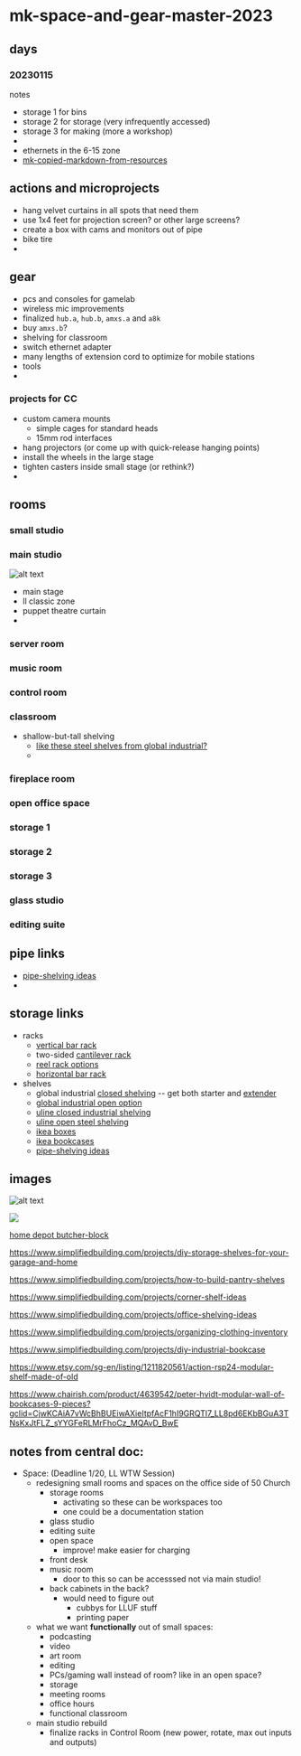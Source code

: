 # mk-space-and-gear-master-2023

## days

### 20230115

notes

- storage 1 for bins
- storage 2 for storage (very infrequently accessed)
- storage 3 for making (more a workshop)
- 
- ethernets in the 6-15 zone
- [mk-copied-markdown-from-resources](/AJVSh8tfQ96snof1a25X5g)

## actions and microprojects

- hang velvet curtains in all spots that need them
- use 1x4 feet for projection screen? or other large screens?
- create a box with cams and monitors out of pipe
- bike tire
- 

## gear

- pcs and consoles for gamelab
- wireless mic improvements
- finalized `hub.a`, `hub.b`, `amxs.a` and `a8k`
- buy `amxs.b`?
- shelving for classroom
- switch ethernet adapter
- many lengths of extension cord to optimize for mobile stations
- tools
- 


### projects for CC

- custom camera mounts
    - simple cages for standard heads
    - 15mm rod interfaces
- hang projectors (or come up with quick-release hanging points)
- install the wheels in the large stage
- tighten casters inside small stage (or rethink?)
- 

## rooms

### small studio
### main studio

![alt text](https://files.slack.com/files-pri/T0HTW3H0V-F04H6QG86TD/62067775-4145-4357-bb90-5886af755edd_1_105_c.jpeg?pub_secret=a371106952)
- main stage
- ll classic zone
- puppet theatre curtain
- 

### server room
### music room
### control room
### classroom
- shallow-but-tall shelving
    - [like these steel shelves from global industrial?](https://www.globalindustrial.com/p/open-style-steel-shelf-with-11-shelves-36-wx12-dx75-h-1)
    - 
### fireplace room
### open office space
### storage 1
### storage 2
### storage 3
### glass studio
### editing suite


## pipe links
- [pipe-shelving ideas](https://www.simplifiedbuilding.com/projects/pipe-shelves)
- 


## storage links

- racks
    - [vertical bar rack](https://www.uline.com/BL_749/Vertical-Bar-Rack)
    - two-sided [cantilever rack](https://www.uline.com/BL_156/Cantilever-Racks)
    - [reel rack options](https://www.uline.com/Grp_553/Reel-Racks)
    - [horizontal bar rack](https://www.uline.com/BL_2580/Horizontal-Bar-Racks)
- shelves
    - global industrial [closed shelving](https://www.globalindustrial.com/p/t-bolt-closed-starter-cst87-1248-8-48-inch-w-x-12-inch-d-x-87-inch-h-8-shelves-20-ga-dark-gray) -- get both starter and [extender](https://www.globalindustrial.com/p/t-bolt-closed-add-on-cat87-1236-6x-36-inch-w-x-12-inch-d-x-87-inch-h-6-shelves-18-ga-dark-gray)
    - [global industrial open option](https://www.globalindustrial.com/p/t-bolt-open-add-on-oat87-1236-8x-36-inch-w-x-12-inch-d-x-87-inch-h-8-shelves-18-ga-dark-gray)
    - [uline closed industrial shelving](https://www.uline.com/BL_481/Closed-Industrial-Steel-Shelving)
    - [uline open steel shelving](https://www.uline.com/BL_3944/Industrial-Steel-Shelving)
    - [ikea boxes](https://www.ikea.com/us/en/p/kallax-shelf-unit-white-00275848/)
    - [ikea bookcases](https://www.ikea.com/us/en/p/billy-bookcase-black-brown-40263848/#content)
    - [pipe-shelving ideas](https://www.simplifiedbuilding.com/projects/pipe-shelves)


## images

![alt text](https://files.slack.com/files-pri/T0HTW3H0V-F04HX5THYUR/screenshot_2023-01-04_at_5.49.12_pm.png?pub_secret=89d3aa1a6e)

![](https://www.simplifiedbuilding.com/media/wysiwyg/projects/diystorageshelves/diy-storage-shelf-9.jpg)

[home depot butcher-block](https://www.homedepot.com/p/HARDWOOD-REFLECTIONS-8-ft-L-x-25-in-D-Unfinished-Hevea-Solid-Wood-Butcher-Block-Countertop-With-Eased-Edge-1525HDRW-98/314316968#overlay)

https://www.simplifiedbuilding.com/projects/diy-storage-shelves-for-your-garage-and-home

https://www.simplifiedbuilding.com/projects/how-to-build-pantry-shelves

https://www.simplifiedbuilding.com/projects/corner-shelf-ideas

https://www.simplifiedbuilding.com/projects/office-shelving-ideas

https://www.simplifiedbuilding.com/projects/organizing-clothing-inventory

https://www.simplifiedbuilding.com/projects/diy-industrial-bookcase

https://www.etsy.com/sg-en/listing/1211820561/action-rsp24-modular-shelf-made-of-old

https://www.chairish.com/product/4639542/peter-hvidt-modular-wall-of-bookcases-9-pieces?gclid=CjwKCAiA7vWcBhBUEiwAXieItpfAcF1hI9GRQTl7_LL8pd6EKbBGuA3TNsKxJtFLZ_sYYGFeRLMrFhoCz_MQAvD_BwE



## notes from central doc: 

- Space: (Deadline 1/20, LL WTW Session)
    - redesigning small rooms and spaces on the office side of 50 Church
        - storage rooms
            - activating so these can be workspaces too
            - one could be a documentation station
        - glass studio
        - editing suite
        - open space
            - improve! make easier for charging
        - front desk
        - music room
            - door to this so can be accesssed not via main studio!
        - back cabinets in the back?
            - would need to figure out
                - cubbys for LLUF stuff
                - printing paper
    - what we want **functionally** out of small spaces:
        - podcasting 
        - video
        - art room
        - editing
        - PCs/gaming wall instead of room? like in an open space?
        - storage
        - meeting rooms
        - office hours
        - functional classroom
    - main studio rebuild
        - finalize racks in Control Room (new power, rotate, max out inputs and outputs)